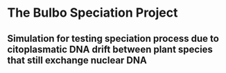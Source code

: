 # The Bulbo Speciation Project
## Simulation for testing speciation process due to citoplasmatic DNA drift between plant species that still exchange nuclear DNA


